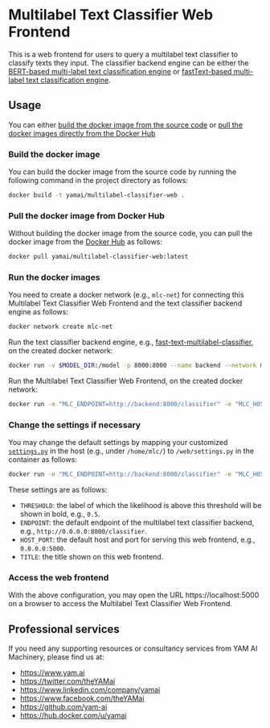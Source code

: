 # Multilabel Text Classifier Web Frontend

This is a web frontend for users to query a multilabel text classifier to classify texts they input. The classifier backend engine can be either the [BERT-based multi-label text classification engine](https://github.com/yam-ai/bert-multilabel-classifier) or [fastText-based multi-label text classification engine](https://github.com/yam-ai/fasttext-multilabel-classifier). 

## Usage

You can either [build the docker image from the source code](#build-the-docker-image) or [pull the docker images directly from the Docker Hub](#pull-the-docker-image-from-docker-hub)

### Build the docker image

You can build the docker image from the source code by running the following command in the project directory as follows:

```sh
docker build -t yamai/multilabel-classifier-web .
```

### Pull the docker image from Docker Hub

Without building the docker image from the source code, you can pull the docker image from the [Docker Hub](https://hub.docker.com/r/yamai/multilabel-classifier-web) as follows:

```sh
docker pull yamai/multilabel-classifier-web:latest
```

### Run the docker images

You need to create a docker network (e.g., `mlc-net`) for connecting this Multilabel Text Classifier Web Frontend and the text classifier backend engine as follows:

```sh
docker network create mlc-net
```

Run the text classifier backend engine, e.g., [fast-text-multilabel-classifier](https://github.com/yam-ai/fasttext-multilabel-classifier), on the created docker network:

```sh
docker run -v $MODEL_DIR:/model -p 8000:8000 --name backend --network mlc-net yamai/fasttext-multilabel-classifier:serve-latest
```

Run the Multilabel Text Classifier Web Frontend, on the created docker network:

```sh
docker run -e "MLC_ENDPOINT=http://backend:8000/classifier" -e "MLC_HOST_PORT=0.0.0.0:5000" -p 5000:5000 --name frontend --network mlc-net -it yamai/multilabel-classifier-web
```

### Change the settings if necessary

You may change the default settings by mapping your customized [`settings.py`](https://github.com/yam-ai/multilabel-classifier-web/blob/master/settings.py) in the host (e.g., under `/home/mlc/`) to `/web/settings.py` in the container as follows:

```sh
docker run -e "MLC_ENDPOINT=http://backend:8000/classifier" -e "MLC_HOST_PORT=0.0.0.0:5000" -p 5000:5000 --name frontend --network mlc-net -v /home/mlc/settings.py:/web/settings.py -it yamai/multilabel-classifier-web
```

These settings are as follows:

* `THRESHOLD`: the label of which the likelihood is above this threshold will be shown in bold, e.g., `0.5`.
* `ENDPOINT`: the default endpoint of the multilabel text classifier backend, e.g., `http://0.0.0.0:8000/classifier`.
* `HOST_PORT`: the default host and port for serving this web frontend, e.g., `0.0.0.0:5000`.
* `TITLE`: the title shown on this web frontend.

### Access the web frontend

With the above configuration, you may open the URL https://localhost:5000 on a browser to access the Multilabel Text Classifier Web Frontend.

## Professional services

If you need any supporting resources or consultancy services from YAM AI Machinery, please find us at:

* https://www.yam.ai
* https://twitter.com/theYAMai
* https://www.linkedin.com/company/yamai
* https://www.facebook.com/theYAMai
* https://github.com/yam-ai
* https://hub.docker.com/u/yamai
